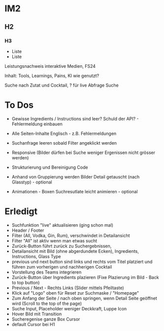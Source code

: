 # IM2
## H2
### H3
- Liste
- Liste

 Leistungsnachweis interaktive Medien, FS24

Inhalt: Tools, Learnings, Pains, KI wie genutzt? 

Suche nach Zutat und Cocktail, ? für live Abfrage Suche

# To Dos

- Gewisse Ingredients / Instructions sind leer? Schuld der API? - Fehlermeldung einbauen
- Alle Seiten-Inhalte Englisch - z.B. Fehlermeldungen
- Suchanfrage leeren sobald Filter angeklickt werden
- Responsive (Bilder dürfen bei Suche weniger Ergenissen nicht grösser werden)

- Strukturierung und Bereinigung Code

- Anhand von Gruppierung werden Bilder Detail getauscht (nach Glasstyp) - optional
- Animationen - Boxen Suchresutlate leicht animieren - optional


# Erledigt
- Suchfunktion "live" aktualisieren (ging schon mal)
- Header / Footer
- Filter (All, Vodka, Gin, Rum), verschwindet in Detailansicht
- Filter "All" ist aktiv wenn man etwas sucht
- Zurück-Button führt zurück zu Suchergebnissen,
- Detailansicht mit Bild (ohne abgerdundete Ecken), Ingredients, Instructions, Glass Type
- previous und next button sind links und rechts vom Titel platziert und führen zum vorherigen und nachherigen Cocktail
- Vorstellung des Teams integrieren
- Zurück-Button über Ingredients plazieren (Fixe Plazierung im Bild - Back to top button)
- Previous / Next - Rechts Links (Slider mittels Pfeiltaste)
- Klick auf "Logo" oben für Reset zur Suchmaske / "Homepage"
- Zum Anfang der Seite / nach oben springen, wenn Detail Seite geöffnet wird (Scroll to the top of the page)
- Suche Input, Placeholder weniger Deckkraft, Luppe Icon
- Hover Bild mit Transition
- Sucheregenise ganze Box Cursor
- default Cursor bei H1